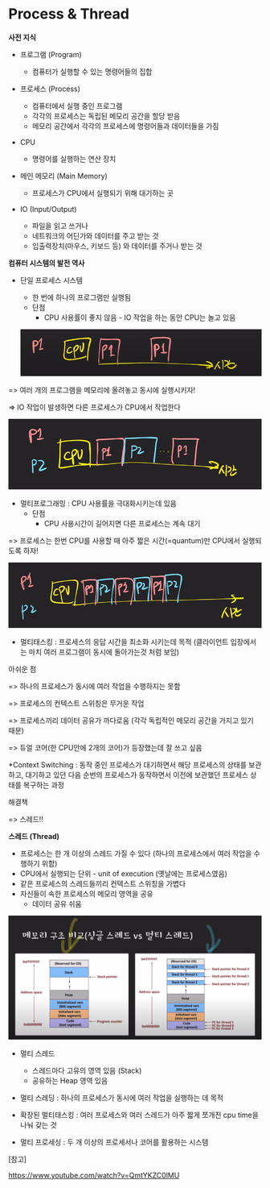 # Process & Thread

**사전 지식**

- 프로그램 (Program)
  - 컴퓨터가 실행할 수 있는 명령어들의 집합

- 프로세스 (Process)
  - 컴퓨터에서 실행 중인 프로그램
  - 각각의 프로세스는 독립된 메모리 공간을 할당 받음
  - 메모리 공간에서 각각의 프로세스에 명령어들과 데이터들을 가짐
- CPU
  - 명령어를 실행하는 연산 장치
- 메인 메모리 (Main Memory)
  - 프로세스가 CPU에서 실행되기 위해 대기하는 곳
- IO (Input/Output)
  - 파일을 읽고 쓰거나
  - 네트워크의 어딘가와 데이터를 주고 받는 것
  - 입출력장치(마우스, 키보드 등) 와 데이터를 주거나 받는 것



**컴퓨터 시스템의 발전 역사**

- 단일 프로세스 시스템

  - 한 번에 하나의 프로그램만 실행됨
  - 단점
    - CPU 사용률이 좋지 않음 - IO 작업을 하는 동안 CPU는 놀고 있음

  ![image-20230308161407726](assets/image-20230308161407726.png)



=> 여러 개의 프로그램을 메모리에 올려놓고 동시에 실행시키자!

=> IO 작업이 발생하면 다른 프로세스가 CPU에서 작업한다

![image-20230308161551340](assets/image-20230308161551340.png)

- 멀티프로그래밍 : CPU 사용률을 극대화시키는데 있음
  - 단점
    - CPU 사용시간이 길어지면 다른 프로세스는 계속 대기



=> 프로세스는 한번 CPU를 사용할 때 아주 짧은 시간(=quantum)만 CPU에서 실행되도록 하자!

![image-20230308161752362](assets/image-20230308161752362.png)

- 멀티태스킹 : 프로세스의 응답 시간을 최소화 시키는데 목적 (클라이언트 입장에서는 마치 여러 프로그램이 동시에 돌아가는것 처럼 보임)



아쉬운 점

=> 하나의 프로세스가 동시에 여러 작업을 수행하지는 못함

=> 프로세스의 컨텍스트 스위칭은 무거운 작업

=> 프로세스끼리 데이터 공유가 까다로움 (각각 독립적인 메모리 공간을 가지고 있기 때문)

=> 듀얼 코어(한 CPU안에 2개의 코어)가 등장했는데 잘 쓰고 싶음 

*Context Switching : 동작 중인 프로세스가 대기하면서 해당 프로세스의 상태를 보관하고, 대기하고 있던 다음 순번의 프로세스가 동작하면서 이전에 보관했던 프로세스 상태를 복구하는 과정

해결책

=> 스레드!!



**스레드 (Thread)**

- 프로세스는 한 개 이상의 스레드 가질 수 있다 (하나의 프로세스에서 여러 작업을 수행하기 위함)
- CPU에서 실행되는 단위 - unit of execution (옛날에는 프로세스였음)
- 같은 프로세스의 스레드들끼리 컨텍스트 스위칭을 가볍다
- 자신들이 속한 프로세스의 메모리 영역을 공유
  - 데이터 공유 쉬움

![image-20230308162653693](assets/image-20230308162653693.png)

- 멀티 스레드
  - 스레드마다 고유의 영역 있음 (Stack)
  - 공유하는 Heap 영역 있음



- 멀티 스레딩 : 하나의 프로세스가 동시에 여러 작업을 실행하는 데 목적
- 확장된 멀티태스킹 : 여러 프로세스와 여러 스레드가 아주 짧게 쪼개진 cpu time을 나눠 갖는 것
- 멀티 프로세싱 : 두 개 이상의 프로세서나 코어를 활용하는 시스템



[참고]

https://www.youtube.com/watch?v=QmtYKZC0lMU